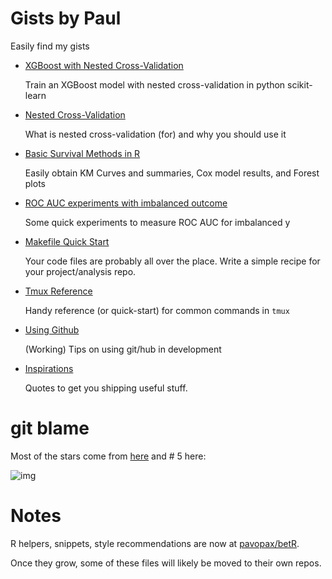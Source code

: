 # Gists by Paul

Easily find my gists

  * [XGBoost with Nested Cross-Validation](xgboost-with-nested-cv)
  
    Train an XGBoost model with nested cross-validation in python scikit-learn

  * [Nested Cross-Validation](nested-cross-validation.md)

    What is nested cross-validation (for) and why you should use it

  * [Basic Survival Methods in R](survival-in-R.md)
  
    Easily obtain KM Curves and summaries, Cox model results, and Forest plots

  * [ROC AUC experiments with imbalanced outcome](roc-auc-imbalanced-experiments.R)

    Some quick experiments to measure ROC AUC for imbalanced y

  * [Makefile Quick Start](makefile-quick-start.md)
	
    Your code files are probably all over the place. Write a simple recipe for
    your project/analysis repo.

  * [Tmux Reference](tmux-reference.md)

    Handy reference (or quick-start) for common commands in `tmux`
    
  * [Using Github](using-github.md)
  
    (Working) Tips on using git/hub in development

  * [Inspirations](inspirations.md)
  
    Quotes to get you shipping useful stuff.
  
  
# git blame

Most of the stars come from
[here](https://twitter.com/newsycombinator/status/918975083804286976) and # 5
here:


![img](img/hn.jpg)


# Notes

R helpers, snippets, style recommendations are now at
[pavopax/betR](https://github.com/pavopax/betR).

Once they grow, some of these files will likely be moved to their own repos.

